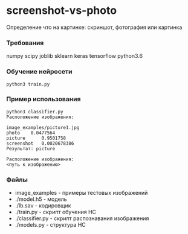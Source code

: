 # screenshot-vs-photo
Определение что на картинке: скриншот, фотография или картинка

### Требования
numpy
scipy
joblib
sklearn
keras
tensorflow
python3.6
### Обучение нейросети
```
python3 train.py
```
### Пример использования
```
python3 classifier.py
Расположение изображения:

image_examples/picture1.jpg
photo 	 0.0477564
picture 	 0.9501758
screenshot 	 0.0020678386
Результат: picture
```
```
Расположение изображения:
<путь к изображению>
```
 
 ### Файлы
 * image_examples   - примеры тестовых изображений
 * ./model.h5   - модель 
 * ./lb.sav   - кодировщик 
 * ./train.py    - скрипт обучения НС
 * ./classifier.py     - скрипт распознавания изображения
 * ./models.py - структура НС
 
 